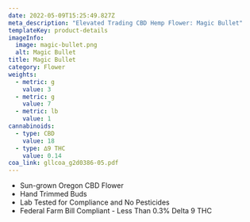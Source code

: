 ```yaml
---
date: 2022-05-09T15:25:49.827Z
meta_description: "Elevated Trading CBD Hemp Flower: Magic Bullet"
templateKey: product-details
imageInfo:
  image: magic-bullet.png
  alt: Magic Bullet
title: Magic Bullet
category: Flower
weights:
  - metric: g
    value: 3
  - metric: g
    value: 7
  - metric: lb
    value: 1
cannabinoids:
  - type: CBD
    value: 18
  - type: ∆9 THC
    value: 0.14
coa_link: gllcoa_g2d0386-05.pdf
---
```



* Sun-grown Oregon CBD Flower
* Hand Trimmed Buds
* Lab Tested for Compliance and No Pesticides
* Federal Farm Bill Compliant - Less Than 0.3% Delta 9 THC